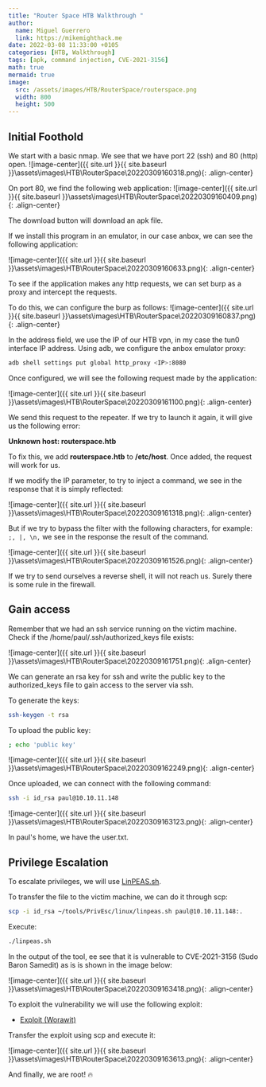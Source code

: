 ```yaml
---
title: "Router Space HTB Walkthrough "
author:
  name: Miguel Guerrero
  link: https://mikemighthack.me
date: 2022-03-08 11:33:00 +0105
categories: [HTB, Walkthrough]
tags: [apk, command injection, CVE-2021-3156]
math: true
mermaid: true
image:
  src: /assets/images/HTB/RouterSpace/routerspace.png
  width: 800
  height: 500
---
```


## Initial Foothold

We start with a basic nmap. We see that we have port 22 (ssh) and 80 (http) open.
![image-center]({{ site.url }}{{ site.baseurl }}\assets\images\HTB\RouterSpace\20220309160318.png){: .align-center}


On port 80, we find the following web application:
![image-center]({{ site.url }}{{ site.baseurl }}\assets\images\HTB\RouterSpace\20220309160409.png){: .align-center}


The download button will download an apk file.

If we install this program in an emulator, in our case anbox, we can see the following application:

![image-center]({{ site.url }}{{ site.baseurl }}\assets\images\HTB\RouterSpace\20220309160633.png){: .align-center}


To see if the application makes any http requests, we can set burp as a proxy and intercept the requests.

To do this, we can configure the burp as follows:
![image-center]({{ site.url }}{{ site.baseurl }}\assets\images\HTB\RouterSpace\20220309160837.png){: .align-center}

  
In the address field, we use the IP of our HTB vpn, in my case the tun0 interface IP address. Using adb, we configure the anbox emulator proxy:

```sh
adb shell settings put global http_proxy <IP>:8080
```

Once configured, we will see the following request made by the application:

![image-center]({{ site.url }}{{ site.baseurl }}\assets\images\HTB\RouterSpace\20220309161100.png){: .align-center}

We send this request to the repeater.
If we try to launch it again, it will give us the following error:

**Unknown host: routerspace.htb**

To fix this, we add **routerspace.htb** to **/etc/host**. Once added, the request will work for us.

If we modify the IP parameter, to try to inject a command, we see in the response that it is simply reflected:

![image-center]({{ site.url }}{{ site.baseurl }}\assets\images\HTB\RouterSpace\20220309161318.png){: .align-center}

But if we try to bypass the filter with the following characters, for example: ``;, |, \n,`` we see in the response the result of the command.

![image-center]({{ site.url }}{{ site.baseurl }}\assets\images\HTB\RouterSpace\20220309161526.png){: .align-center}

If we try to send ourselves a reverse shell, it will not reach us. Surely there is some rule in the firewall.
  
## Gain access

Remember that we had an ssh service running on the victim machine.
Check if the /home/paul/.ssh/authorized_keys file exists:

![image-center]({{ site.url }}{{ site.baseurl }}\assets\images\HTB\RouterSpace\20220309161751.png){: .align-center}

We can generate an rsa key for ssh and write the public key to the authorized_keys file to gain access to the server via ssh.

To generate the keys:

```sh
ssh-keygen -t rsa
```

To upload the public key:

```sh
; echo 'public key'
```

![image-center]({{ site.url }}{{ site.baseurl }}\assets\images\HTB\RouterSpace\20220309162249.png){: .align-center}

Once uploaded, we can connect with the following command: 

```sh
ssh -i id_rsa paul@10.10.11.148
```

![image-center]({{ site.url }}{{ site.baseurl }}\assets\images\HTB\RouterSpace\20220309163123.png){: .align-center}

In paul's home, we have the user.txt.

## Privilege Escalation

To escalate privileges, we will use [LinPEAS.sh](https://github.com/carlospolop/PEASS-ng/tree/master/linPEAS).

To transfer the file to the victim machine, we can do it through scp:

```sh
scp -i id_rsa ~/tools/PrivEsc/linux/linpeas.sh paul@10.10.11.148:.
```

Execute:

```sh
./linpeas.sh
```

In the output of the tool, ee see that it is vulnerable to CVE-2021-3156 (Sudo Baron Samedit) as is is shown in the image below:

![image-center]({{ site.url }}{{ site.baseurl }}\assets\images\HTB\RouterSpace\20220309163418.png){: .align-center}

To exploit the vulnerability we will use the following exploit: 
- [Exploit (Worawit)](https://github.com/worawit/CVE-2021-3156/blob/main/exploit_nss.py)

Transfer the exploit using scp and execute it:

![image-center]({{ site.url }}{{ site.baseurl }}\assets\images\HTB\RouterSpace\20220309163613.png){: .align-center}

And finally, we are root! 🔥